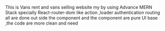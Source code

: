 This is Vans rent and vans selling website my by using Advance MERN Stack specially React-router-dom like action ,loader authentication routing all are done out side the component and the component are pure UI base ,the code are more clean and need
